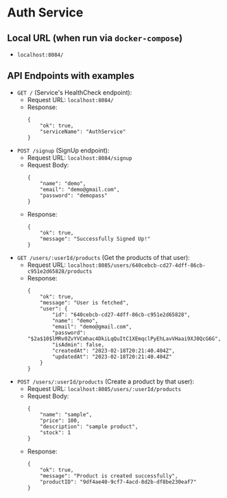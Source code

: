 # Auth Service

## Local URL (when run via `docker-compose`)

- `localhost:8084/`

## API Endpoints with examples

- `GET /` (Service's HealthCheck endpoint):
  - Request URL: `localhost:8084/`
  - Response:
    ```
    {
        "ok": true,
        "serviceName": "AuthService"
    }
    ```
- `POST /signup` (SignUp endpoint):
  - Request URL: `localhost:8084/signup`
  - Request Body:
    ```
    {
        "name": "demo",
        "email": "demo@gmail.com",
        "password": "demopass"
    }
    ```
  - Response:
    ```
    {
        "ok": true,
        "message": "Successfully Signed Up!"
    }
    ```
- `GET /users/:userId/products` (Get the products of that user):
  - Request URL: `localhost:8085/users/640cebcb-cd27-4dff-86cb-c951e2d65828/products`
  - Response:
    ```
    {
        "ok": true,
        "message": "User is fetched",
        "user": {
            "id": "640cebcb-cd27-4dff-86cb-c951e2d65828",
            "name": "demo",
            "email": "demo@gmail.com",
            "password": "$2a$10$lMRv0ZvYVCmhac4DkiLqQuItC1XEmqclPyEhLavVHaai9XJ0QcG6G",
            "isAdmin": false,
            "createdAt": "2023-02-18T20:21:40.404Z",
            "updatedAt": "2023-02-18T20:21:40.404Z"
        }
    }
    ```
- `POST /users/:userId/products` (Create a product by that user):
  - Request URL: `localhost:8085/users/:userId/products`
  - Request Body:
    ```
    {
        "name": "sample",
        "price": 100,
        "description": "sample product",
        "stock": 1
    }
    ```
  - Response:
    ```
    {
        "ok": true,
        "message": "Product is created successfully",
        "productID": "9df4ae40-9cf7-4acd-8d2b-df8be230eaf7"
    }
    ```
